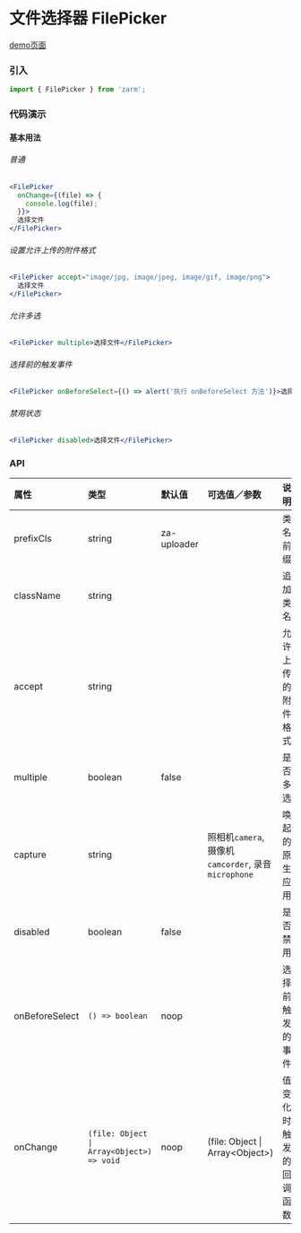 # 文件选择器 FilePicker

[demo页面](https://zhongantecheng.github.io/zarm/#/uploader)

### 引入

```js
import { FilePicker } from 'zarm';
```

### 代码演示

#### 基本用法

###### 普通
```jsx
<FilePicker
  onChange={(file) => {
    console.log(file);
  }}>
  选择文件
</FilePicker>
```

###### 设置允许上传的附件格式
```jsx
<FilePicker accept="image/jpg, image/jpeg, image/gif, image/png">
  选择文件
</FilePicker>
```

###### 允许多选
```jsx
<FilePicker multiple>选择文件</FilePicker>
```

###### 选择前的触发事件
```jsx
<FilePicker onBeforeSelect={() => alert('执行 onBeforeSelect 方法')}>选择文件</FilePicker>
```

###### 禁用状态
```jsx
<FilePicker disabled>选择文件</FilePicker>
```


### API

| 属性 | 类型 | 默认值 | 可选值／参数 | 说明 |
| :--- | :--- | :--- | :--- | :--- |
| prefixCls | string | za-uploader | | 类名前缀 |
| className | string | | | 追加类名 |
| accept | string | | | 允许上传的附件格式 |
| multiple | boolean | false | | 是否多选 |
| capture | string | | 照相机`camera`, 摄像机`camcorder`, 录音`microphone`| 唤起的原生应用 |
| disabled | boolean | false | | 是否禁用 |
| onBeforeSelect | <code>() => boolean</code> | noop | | 选择前触发的事件 |
| onChange | <code>(file: Object &#124; Array&lt;Object&gt;) => void</code> | noop | \(file: Object &#124; Array&lt;Object&gt;\) | 值变化时触发的回调函数 |




